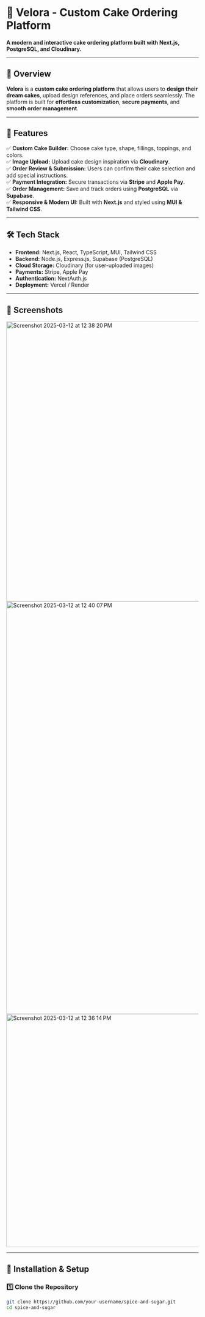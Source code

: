 # 🎂 Velora - Custom Cake Ordering Platform  

**A modern and interactive cake ordering platform built with Next.js, PostgreSQL, and Cloudinary.**  

---

## 🚀 Overview  
**Velora** is a **custom cake ordering platform** that allows users to **design their dream cakes**, upload design references, and place orders seamlessly. The platform is built for **effortless customization**, **secure payments**, and **smooth order management**.

---

## 🌟 Features  

✅ **Custom Cake Builder:** Choose cake type, shape, fillings, toppings, and colors.  
✅ **Image Upload:** Upload cake design inspiration via **Cloudinary**.  
✅ **Order Review & Submission:** Users can confirm their cake selection and add special instructions.  
✅ **Payment Integration:** Secure transactions via **Stripe** and **Apple Pay**.  
✅ **Order Management:** Save and track orders using **PostgreSQL** via **Supabase**.  
✅ **Responsive & Modern UI:** Built with **Next.js** and styled using **MUI & Tailwind CSS**.  

---

## 🛠️ Tech Stack  

- **Frontend:** Next.js, React, TypeScript, MUI, Tailwind CSS  
- **Backend:** Node.js, Express.js, Supabase (PostgreSQL)  
- **Cloud Storage:** Cloudinary (for user-uploaded images)  
- **Payments:** Stripe, Apple Pay  
- **Authentication:** NextAuth.js  
- **Deployment:** Vercel / Render  

---

## 📸 Screenshots  

<img width="731" alt="Screenshot 2025-03-12 at 12 38 20 PM" src="https://github.com/user-attachments/assets/f6ee6b5e-6216-4790-ac07-a430d9288ab6" />
<img width="1078" alt="Screenshot 2025-03-12 at 12 40 07 PM" src="https://github.com/user-attachments/assets/1408ad9d-e0b1-4495-8a04-3e449fb7e623" />
<img width="609" alt="Screenshot 2025-03-12 at 12 36 14 PM" src="https://github.com/user-attachments/assets/48850b60-f32d-4e52-8ee0-3a67c6c4a2e3" />


---

## 🔧 Installation & Setup  

### 1️⃣ Clone the Repository  
```sh
git clone https://github.com/your-username/spice-and-sugar.git
cd spice-and-sugar
